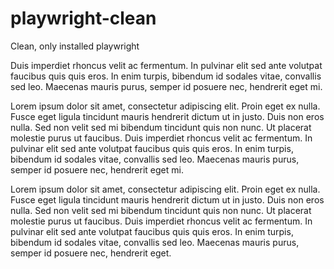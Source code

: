 # playwright-clean
Clean, only installed playwright

Duis imperdiet rhoncus velit ac fermentum. In pulvinar elit sed ante volutpat faucibus quis quis eros. In enim turpis, bibendum id sodales vitae, convallis sed leo. Maecenas mauris purus, semper id posuere nec, hendrerit eget mi.

Lorem ipsum dolor sit amet, consectetur adipiscing elit. Proin eget ex nulla. Fusce eget ligula tincidunt mauris hendrerit dictum ut in justo. Duis non eros nulla. Sed non velit sed mi bibendum tincidunt quis non nunc. Ut placerat molestie purus ut faucibus. Duis imperdiet rhoncus velit ac fermentum. In pulvinar elit sed ante volutpat faucibus quis quis eros. In enim turpis, bibendum id sodales vitae, convallis sed leo. Maecenas mauris purus, semper id posuere nec, hendrerit eget mi.

Lorem ipsum dolor sit amet, consectetur adipiscing elit. Proin eget ex nulla. Fusce eget ligula tincidunt mauris hendrerit dictum ut in justo. Duis non eros nulla. Sed non velit sed mi bibendum tincidunt quis non nunc. Ut placerat molestie purus ut faucibus. Duis imperdiet rhoncus velit ac fermentum. In pulvinar elit sed ante volutpat faucibus quis quis eros. In enim turpis, bibendum id sodales vitae, convallis sed leo. Maecenas mauris purus, semper id posuere nec, hendrerit eget.
